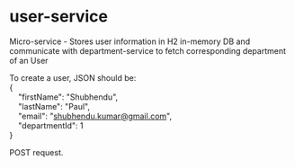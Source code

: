 # user-service
Micro-service - Stores user information in H2 in-memory DB and communicate with department-service to fetch corresponding department of an User

To create a user, JSON should be:  
{  
&nbsp;&nbsp;&nbsp;&nbsp;"firstName": "Shubhendu",  
&nbsp;&nbsp;&nbsp;&nbsp;"lastName": "Paul",  
&nbsp;&nbsp;&nbsp;&nbsp;"email": "shubhendu.kumar@gmail.com",  
&nbsp;&nbsp;&nbsp;&nbsp;"departmentId": 1  
}  

POST request.